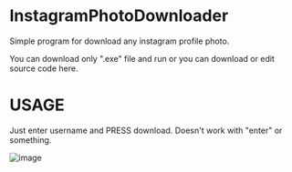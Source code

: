 # InstagramPhotoDownloader
Simple program for download any instagram profile photo.

You can download only ".exe" file and run or you can download or edit source code here.

# USAGE

Just enter username and PRESS download. Doesn't work with "enter" or something.

![image](https://user-images.githubusercontent.com/77108177/136167368-7f65944d-5f69-46e9-ae81-63e21a62a423.png)
